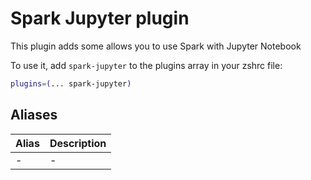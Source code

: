 # Spark Jupyter plugin

This plugin adds some allows you to use Spark with Jupyter Notebook

To use it, add `spark-jupyter` to the plugins array in your zshrc file:

```zsh
plugins=(... spark-jupyter)
```

## Aliases

Alias         | Description
:-------------|:----------------------------------------------------------------
-             | -
